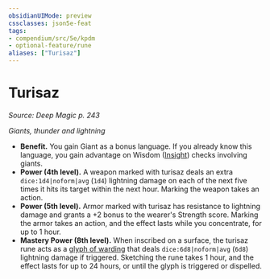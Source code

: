 ```yaml
---
obsidianUIMode: preview
cssclasses: json5e-feat
tags:
- compendium/src/5e/kpdm
- optional-feature/rune
aliases: ["Turisaz"]
---
```

# Turisaz
*Source: Deep Magic p. 243*  

*Giants, thunder and lightning*

- **Benefit.** You gain Giant as a bonus language. If you already know this language, you gain advantage on Wisdom ([Insight](/compendium/rules/skills.md#Insight)) checks involving giants.  
- **Power (4th level).** A weapon marked with turisaz deals an extra `dice:1d4|noform|avg` (`1d4`) lightning damage on each of the next five times it hits its target within the next hour. Marking the weapon takes an action.  
- **Power (5th level).** Armor marked with turisaz has resistance to lightning damage and grants a +2 bonus to the wearer's Strength score. Marking the armor takes an action, and the effect lasts while you concentrate, for up to 1 hour.  
- **Mastery Power (8th level).** When inscribed on a surface, the turisaz rune acts as a [glyph of warding](compendium/spells/glyph-of-warding.md) that deals `dice:6d8|noform|avg` (`6d8`) lightning damage if triggered. Sketching the rune takes 1 hour, and the effect lasts for up to 24 hours, or until the glyph is triggered or dispelled.